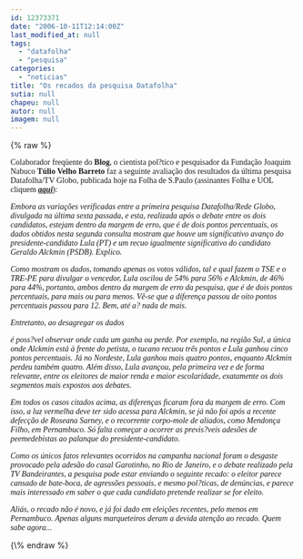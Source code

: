 ```yaml
---
id: 12373371
date: "2006-10-11T12:14:00Z"
last_modified_at: null
tags:
  - "datafolha"
  - "pesquisa"
categories:
  - "noticias"
title: "Os recados da pesquisa Datafolha"
sutia: null
chapeu: null
autor: null
imagem: null
---
```

{\% raw %}
<p><P><FONT face=Verdana>Colaborador freqüente do <STRONG>Blog</STRONG>, o cientista pol?tico e pesquisador da Fundação Joaquim Nabuco <STRONG>Túlio Velho Barreto</STRONG> faz a seguinte avaliação dos resultados da última pesquisa Datafolha/TV Globo, publicada hoje na Folha de S.Paulo (assinantes Folha e UOL cliquem <STRONG><EM><A href=\"https://www1.folha.uol.com.br/fsp/brasil/fc1110200602.htm\" target=_blank>aqui</A></EM></STRONG>):</FONT></P><I></p>
<p><P><FONT face=Verdana>Embora as variações verificadas entre a primeira pesquisa Datafolha/Rede Globo, divulgada na última sexta passada, e esta, realizada após o debate entre os dois candidatos, estejam dentro da margem de erro, que é de dois pontos percentuais, os dados obtidos nesta segunda consulta mostram que houve um significativo avanço do presidente-candidato Lula (PT) e um recuo igualmente significativo do candidato Geraldo Alckmin (PSDB). Explico.</FONT></P></p>
<p><P><FONT face=Verdana>Como mostram os dados, tomando apenas os votos válidos, tal e qual fazem o TSE e o TRE-PE para divulgar o vencedor, Lula oscilou de 54% para 56% e Alckmin, de 46% para 44%, portanto, ambos dentro da margem de erro da pesquisa, que é de dois pontos percentuais, para mais ou para menos. Vê-se que a diferença passou de oito pontos percentuais passou para 12. Bem, até a? nada de mais.</FONT></P></p>
<p><P><FONT face=Verdana>Entretanto, ao desagregar os dados</p>
<p> é poss?vel observar onde cada um ganha ou perde. Por exemplo, na região Sul, a única onde Alckmin está à frente do petista, o tucano recuou três pontos e Lula ganhou cinco pontos percentuais. Já no Nordeste, Lula ganhou mais quatro pontos, enquanto Alckmin perdeu também quatro. Além disso, Lula avançou, pela primeira vez e de forma relevante, entre os eleitores de maior renda e maior escolaridade, exatamente os dois segmentos mais expostos aos debates.</FONT></P></p>
<p><P><FONT face=Verdana>Em todos os casos citados acima, as diferenças ficaram fora da margem de erro. Com isso, a luz vermelha deve ter sido acessa para Alckmin, se já não foi após a recente defecção de Roseana Sarney, e o recorrente corpo-mole de aliados, como Mendonça Filho, em Pernambuco. Só falta começar a ocorrer as previs?veis adesões de peemedebistas ao palanque do presidente-candidato.</FONT></P></p>
<p><P><FONT face=Verdana>Como os únicos fatos relevantes ocorridos na campanha nacional foram o desgaste provocado pela adesão do casal Garotinho, no Rio de Janeiro, e o debate realizado pela TV Bandeirantes, a pesquisa pode estar enviando o seguinte recado: o eleitor parece cansado de bate-boca, de agressões pessoais, e mesmo pol?ticas, de denúncias, e parece mais interessado em saber o que cada candidato pretende realizar se for eleito. </FONT></P></p>
<p><P><FONT face=Verdana>Aliás, o recado não é novo, e já foi dado em eleições recentes, pelo menos em Pernambuco. Apenas alguns marqueteiros deram a devida atenção ao recado. Quem sabe agora...</FONT></P></I> </p>
{\% endraw %}
